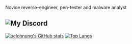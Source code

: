 Novice reverse-engineer, pen-tester and malware analyst

![My Discord](https://discord-readme-badge.vercel.app/api?id=500465501462331393)
-------
[![belohnung's GitHub stats](https://github-readme-stats.vercel.app/api?username=HairConditioner&theme=dark&show_icons=true)](https://github.com/anuraghazra/github-readme-stats)
[![Top Langs](https://github-readme-stats.vercel.app/api/top-langs/?username=HairConditioner&theme=dark&show_icons=true)](https://github.com/anuraghazra/github-readme-stats)
